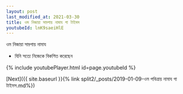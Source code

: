 ```yaml
---
layout: post
last_modified_at: 2021-03-30
title: ওম নিজায়া সাড়্গায় নামায গা টাইমস
youtubeId: lnK9saeiHlE
---
```

 
 
 ওম নিজায়া সাড়্গায় নামায  
 
 -  যিনি সত্যে নিজেকে বিকশিত করেছেন 
 
  
 
  
 
 
 
 
 
 


{% include youtubePlayer.html id=page.youtubeId %}
 
[Next]({{ site.baseurl }}{% link  split2/_posts/2019-01-09-ওম পবিত্রায় নামায গা টাইমস.md%})
 

